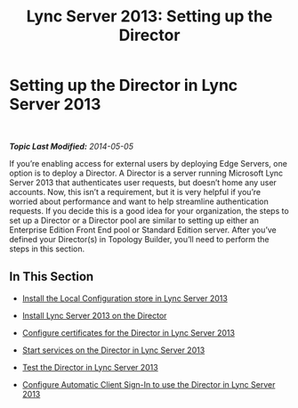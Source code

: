 ﻿---
title: 'Lync Server 2013: Setting up the Director'
TOCTitle: Setting up the Director
ms:assetid: 408b76f7-6fdd-4e50-8a3e-e87db12c1394
ms:mtpsurl: https://technet.microsoft.com/en-us/library/Gg425915(v=OCS.15)
ms:contentKeyID: 48183951
ms.date: 07/23/2014
mtps_version: v=OCS.15
---

<div data-xmlns="http://www.w3.org/1999/xhtml">

<div class="topic" data-xmlns="http://www.w3.org/1999/xhtml" data-msxsl="urn:schemas-microsoft-com:xslt" data-cs="http://msdn.microsoft.com/en-us/">

<div data-asp="http://msdn2.microsoft.com/asp">

# Setting up the Director in Lync Server 2013

</div>

<div id="mainSection">

<div id="mainBody">

<span> </span>

_**Topic Last Modified:** 2014-05-05_

If you’re enabling access for external users by deploying Edge Servers, one option is to deploy a Director. A Director is a server running Microsoft Lync Server 2013 that authenticates user requests, but doesn’t home any user accounts. Now, this isn’t a requirement, but it is very helpful if you’re worried about performance and want to help streamline authentication requests. If you decide this is a good idea for your organization, the steps to set up a Director or a Director pool are similar to setting up either an Enterprise Edition Front End pool or Standard Edition server. After you’ve defined your Director(s) in Topology Builder, you’ll need to perform the steps in this section.

<div>

## In This Section

  - [Install the Local Configuration store in Lync Server 2013](lync-server-2013-install-the-local-configuration-store.md)

  - [Install Lync Server 2013 on the Director](lync-server-2013-install-lync-server-on-the-director.md)

  - [Configure certificates for the Director in Lync Server 2013](lync-server-2013-configure-certificates-for-the-director.md)

  - [Start services on the Director in Lync Server 2013](lync-server-2013-start-services-on-the-director.md)

  - [Test the Director in Lync Server 2013](lync-server-2013-test-the-director.md)

  - [Configure Automatic Client Sign-In to use the Director in Lync Server 2013](lync-server-2013-configure-automatic-client-sign-in-to-use-the-director.md)

</div>

</div>

<span> </span>

</div>

</div>

</div>

